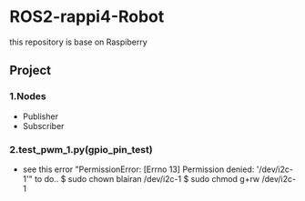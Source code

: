 # ROS2-rappi4-Robot
this repository is base on Raspiberry

## Project

### 1.Nodes
- Publisher
- Subscriber

### 2.test_pwm_1.py(gpio_pin_test)
* see this error "PermissionError: [Errno 13] Permission denied: '/dev/i2c-1'"  to do..
$ sudo chown blairan /dev/i2c-1
$ sudo chmod g+rw /dev/i2c-1
